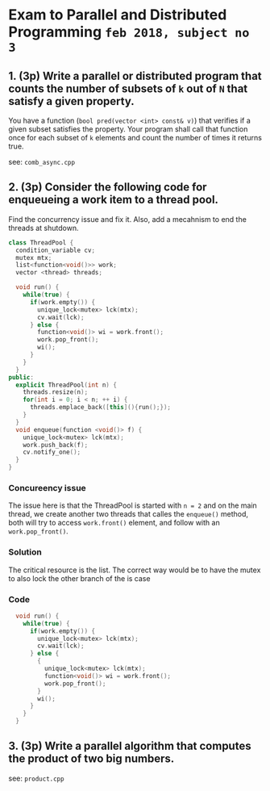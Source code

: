 # Exam to Parallel and Distributed Programming `feb 2018, subject no 3`

## 1. (3p) Write a parallel or distributed program that counts the number of subsets of `k` out of `N` that satisfy a given property.

You have a function (`bool pred(vector <int> const& v)`) that
verifies if a given subset satisfies the property. Your program shall call that function once for
each subset of `k` elements and count the number of times it returns true.

see: `comb_async.cpp`

## 2. (3p) Consider the following code for enqueueing a work item to a thread pool.

Find the concurrency issue and fix it. Also, add a mecahnism to end the threads at shutdown.

```cpp
class ThreadPool {
  condition_variable cv;
  mutex mtx;
  list<function<void()>> work;
  vector <thread> threads;

  void run() {
    while(true) {
      if(work.empty()) {
        unique_lock<mutex> lck(mtx);
        cv.wait(lck);
      } else {
        function<void()> wi = work.front();
        work.pop_front();
        wi();
      }
    }
  }
public:
  explicit ThreadPool(int n) {
    threads.resize(n);
    for(int i = 0; i < n; ++ i) {
      threads.emplace_back([this](){run();});
    }
  }
  void enqueue(function <void()> f) {
    unique_lock<mutex> lck(mtx);
    work.push_back(f);
    cv.notify_one();
  }
}
```

### Concureency issue

The issue here is that the ThreadPool is started with `n = 2` and on the main thread, we create
another two threads that calles the `enqueue()` method, both will try to access `work.front()`
element, and follow with an `work.pop_front()`.

### Solution

The critical resource is the list. The correct way would be to have the mutex to also lock the
other branch of the is case

### Code

```cpp
  void run() {
    while(true) {
      if(work.empty()) {
        unique_lock<mutex> lck(mtx);
        cv.wait(lck);
      } else {
        {
          unique_lock<mutex> lck(mtx);
          function<void()> wi = work.front();
          work.pop_front();
        }
        wi();
      }
    }
  }
```


## 3. (3p) Write a parallel algorithm that computes the product of two big numbers.

see: `product.cpp`


